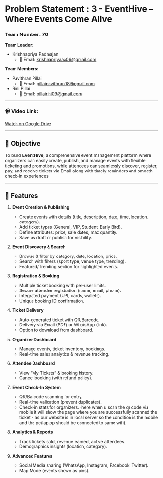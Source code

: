 # Problem Statement : 3 - EventHive – Where Events Come Alive  

### Team Number: 70  

**Team Leader:**  
- Krishnapriya Padmajan  
  - 📧 Email: [krishnapriyaaa06@gmail.com](mailto:krishnapriyaaa06@gmail.com)  

**Team Members:**  
- Pavithran Pillai  
  - 📧 Email:  [pillaipavithran08@gmail.com](mailto:pillaipavithran08@gmail.com)
- Rini Pillai  
  - 📧 Email:  [pillairini09@gmail.com](mailto:pillairini09@gmail.com)

---

### 📹 Video Link:  
[Watch on Google Drive](https://drive.google.com/drive/folders/11Rpkb4vuHWIgrqs4Smffz1xpPNa2nyD0?usp=sharing)



---

## 🎯 Objective  
To build **EventHive**, a comprehensive event management platform where organizers can easily create, publish, and manage events with flexible ticketing and promotions, while attendees can seamlessly discover, register, pay, and receive tickets via Email along with timely reminders and smooth check-in experiences.

---

## 🚀 Features  

1. **Event Creation & Publishing**  
   - Create events with details (title, description, date, time, location, category).  
   - Add ticket types (General, VIP, Student, Early Bird).  
   - Define attributes: price, sale dates, max quantity.  
   - Save as draft or publish for visibility.  

2. **Event Discovery & Search**  
   - Browse & filter by category, date, location, price.  
   - Search with filters (sport type, venue type, trending).  
   - Featured/Trending section for highlighted events.  

3. **Registration & Booking**  
   - Multiple ticket booking with per-user limits.  
   - Secure attendee registration (name, email, phone).  
   - Integrated payment (UPI, cards, wallets).  
   - Unique booking ID confirmation.  

4. **Ticket Delivery**  
   - Auto-generated ticket with QR/Barcode.  
   - Delivery via Email (PDF) or WhatsApp (link).  
   - Option to download from dashboard.  


5. **Organizer Dashboard**  
   - Manage events, ticket inventory, bookings.  
   - Real-time sales analytics & revenue tracking.  


6. **Attendee Dashboard**  
   - View “My Tickets” & booking history.  
   - Cancel booking (with refund policy).  

7. **Event Check-In System**  
   - QR/Barcode scanning for entry.  
   - Real-time validation (prevent duplicates).  
   - Check-in stats for organizers.  (here when u scan the qr code via mobile it will show the page where you are successfully scanned the ticket - as our website is in local       server so the condition is the mobile and the pc/laptop should be connected to same wifi).

8. **Analytics & Reports**  
    - Track tickets sold, revenue earned, active attendees.  
    - Demographics insights (location, category).  

11. **Advanced Features**  
    - Social Media sharing (WhatsApp, Instagram, Facebook, Twitter).  
    - Map Mode (events shown as pins).  
